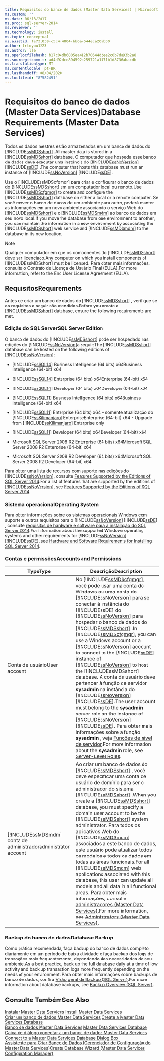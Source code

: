```yaml
---
title: Requisitos do banco de dados (Master Data Services) | Microsoft Docs
ms.custom: ''
ms.date: 06/13/2017
ms.prod: sql-server-2014
ms.reviewer: ''
ms.technology: install
ms.topic: conceptual
ms.assetid: fe731839-c5c4-4884-bb6a-644eca28bb30
author: lrtoyou1223
ms.author: lle
ms.openlocfilehash: b17c04db6805ea412b70644d2ee2c0b7da93b2a8
ms.sourcegitcommit: ad4d92dce894592a259721a1571b1d8736abacdb
ms.translationtype: MT
ms.contentlocale: pt-BR
ms.lasthandoff: 08/04/2020
ms.locfileid: "87582491"
---
```

# <a name="database-requirements-master-data-services"></a><span data-ttu-id="bf818-102">Requisitos do banco de dados (Master Data Services)</span><span class="sxs-lookup"><span data-stu-id="bf818-102">Database Requirements (Master Data Services)</span></span>
  <span data-ttu-id="bf818-103">Todos os dados mestres estão armazenados em um banco de dados do [!INCLUDE[ssMDSshort](../../includes/ssmdsshort-md.md)] .</span><span class="sxs-lookup"><span data-stu-id="bf818-103">All master data is stored in a [!INCLUDE[ssMDSshort](../../includes/ssmdsshort-md.md)] database.</span></span> <span data-ttu-id="bf818-104">O computador que hospeda esse banco de dados deve executar uma instância do [!INCLUDE[ssNoVersion](../../includes/ssnoversion-md.md)] [!INCLUDE[ssDE](../../includes/ssde-md.md)] .</span><span class="sxs-lookup"><span data-stu-id="bf818-104">The computer that hosts this database must run an instance of [!INCLUDE[ssNoVersion](../../includes/ssnoversion-md.md)] [!INCLUDE[ssDE](../../includes/ssde-md.md)].</span></span>  
  
 <span data-ttu-id="bf818-105">Use o [!INCLUDE[ssMDScfgmgr](../../includes/ssmdscfgmgr-md.md)] para criar e configurar o banco de dados do [!INCLUDE[ssMDSshort](../../includes/ssmdsshort-md.md)] em um computador local ou remoto.</span><span class="sxs-lookup"><span data-stu-id="bf818-105">Use [!INCLUDE[ssMDScfgmgr](../../includes/ssmdscfgmgr-md.md)] to create and configure the [!INCLUDE[ssMDSshort](../../includes/ssmdsshort-md.md)] database on either a local or a remote computer.</span></span> <span data-ttu-id="bf818-106">Se você mover o banco de dados de um ambiente para outro, poderá manter as informações em um novo ambiente associando o serviço Web do [!INCLUDE[ssMDSshort](../../includes/ssmdsshort-md.md)] e o [!INCLUDE[ssMDSmdm](../../includes/ssmdsmdm-md.md)] ao banco de dados em seu novo local.</span><span class="sxs-lookup"><span data-stu-id="bf818-106">If you move the database from one environment to another, you can maintain the information in a new environment by associating the [!INCLUDE[ssMDSshort](../../includes/ssmdsshort-md.md)] web service and [!INCLUDE[ssMDSmdm](../../includes/ssmdsmdm-md.md)] to the database in its new location.</span></span>  
  
> [!NOTE]  
>  <span data-ttu-id="bf818-107">Qualquer computador em que os componentes do [!INCLUDE[ssMDSshort](../../includes/ssmdsshort-md.md)] deve ser licenciado.</span><span class="sxs-lookup"><span data-stu-id="bf818-107">Any computer on which you install components of [!INCLUDE[ssMDSshort](../../includes/ssmdsshort-md.md)] must be licensed.</span></span> <span data-ttu-id="bf818-108">Para obter mais informações, consulte o Contrato de Licença de Usuário Final (EULA).</span><span class="sxs-lookup"><span data-stu-id="bf818-108">For more information, refer to the End User License Agreement (EULA).</span></span>  
  
## <a name="requirements"></a><span data-ttu-id="bf818-109">Requisitos</span><span class="sxs-lookup"><span data-stu-id="bf818-109">Requirements</span></span>  
 <span data-ttu-id="bf818-110">Antes de criar um banco de dados do [!INCLUDE[ssMDSshort](../../includes/ssmdsshort-md.md)] , verifique se os requisitos a seguir são atendidos.</span><span class="sxs-lookup"><span data-stu-id="bf818-110">Before you create a [!INCLUDE[ssMDSshort](../../includes/ssmdsshort-md.md)] database, ensure the following requirements are met.</span></span>  
  
### <a name="sql-server-edition"></a><span data-ttu-id="bf818-111">Edição do SQL Server</span><span class="sxs-lookup"><span data-stu-id="bf818-111">SQL Server Edition</span></span>  
 <span data-ttu-id="bf818-112">O banco de dados do [!INCLUDE[ssMDSshort](../../includes/ssmdsshort-md.md)] pode ser hospedado nas edições do [!INCLUDE[ssNoVersion](../../includes/ssnoversion-md.md)]a seguir:</span><span class="sxs-lookup"><span data-stu-id="bf818-112">The [!INCLUDE[ssMDSshort](../../includes/ssmdsshort-md.md)] database can be hosted on the following editions of [!INCLUDE[ssNoVersion](../../includes/ssnoversion-md.md)]:</span></span>  
  
-   [!INCLUDE[ssSQL14](../../includes/sssql14-md.md)] <span data-ttu-id="bf818-113">Business Intelligence (64 bits) x64</span><span class="sxs-lookup"><span data-stu-id="bf818-113">Business Intelligence (64-bit) x64</span></span>  
  
-   [!INCLUDE[ssSQL14](../../includes/sssql14-md.md)] <span data-ttu-id="bf818-114">Enterprise (64 bits) x64</span><span class="sxs-lookup"><span data-stu-id="bf818-114">Enterprise (64-bit) x64</span></span>  
  
-   [!INCLUDE[ssSQL14](../../includes/sssql14-md.md)] <span data-ttu-id="bf818-115">Developer (64 bits) x64</span><span class="sxs-lookup"><span data-stu-id="bf818-115">Developer (64-bit) x64</span></span>  
  
-   [!INCLUDE[ssSQL11](../../includes/sssql11-md.md)] <span data-ttu-id="bf818-116">Business Intelligence (64 bits) x64</span><span class="sxs-lookup"><span data-stu-id="bf818-116">Business Intelligence (64-bit) x64</span></span>  
  
-   [!INCLUDE[ssSQL11](../../includes/sssql11-md.md)] <span data-ttu-id="bf818-117">Enterprise (64 bits) x64 – somente atualização do [!INCLUDE[ssKilimanjaro](../../includes/sskilimanjaro-md.md)] Enterprise</span><span class="sxs-lookup"><span data-stu-id="bf818-117">Enterprise (64-bit) x64 - Upgrade from [!INCLUDE[ssKilimanjaro](../../includes/sskilimanjaro-md.md)] Enterprise only</span></span>  
  
-   [!INCLUDE[ssSQL11](../../includes/sssql11-md.md)] <span data-ttu-id="bf818-118">Developer (64 bits) x64</span><span class="sxs-lookup"><span data-stu-id="bf818-118">Developer (64-bit) x64</span></span>  
  
-   <span data-ttu-id="bf818-119">Microsoft SQL Server 2008 R2 Enterprise (64 bits) x64</span><span class="sxs-lookup"><span data-stu-id="bf818-119">Microsoft SQL Server 2008 R2 Enterprise (64-bit) x64</span></span>  
  
-   <span data-ttu-id="bf818-120">Microsoft SQL Server 2008 R2 Developer (64 bits) x64</span><span class="sxs-lookup"><span data-stu-id="bf818-120">Microsoft SQL Server 2008 R2 Developer (64-bit) x64</span></span>  
  
 <span data-ttu-id="bf818-121">Para obter uma lista de recursos com suporte nas edições do [!INCLUDE[ssNoVersion](../../includes/ssnoversion-md.md)], consulte [Features Supported by the Editions of SQL Server 2014](../../getting-started/features-supported-by-the-editions-of-sql-server-2014.md).</span><span class="sxs-lookup"><span data-stu-id="bf818-121">For a list of features that are supported by the editions of [!INCLUDE[ssNoVersion](../../includes/ssnoversion-md.md)], see [Features Supported by the Editions of SQL Server 2014](../../getting-started/features-supported-by-the-editions-of-sql-server-2014.md).</span></span>  
  
### <a name="operating-system"></a><span data-ttu-id="bf818-122">Sistema operacional</span><span class="sxs-lookup"><span data-stu-id="bf818-122">Operating System</span></span>  
 <span data-ttu-id="bf818-123">Para obter informações sobre os sistemas operacionais Windows com suporte e outros requisitos para o [!INCLUDE[ssNoVersion](../../includes/ssnoversion-md.md)] [!INCLUDE[ssDE](../../includes/ssde-md.md)] , consulte [requisitos de hardware e software para a instalação do SQL Server 2014](../../sql-server/install/hardware-and-software-requirements-for-installing-sql-server.md).</span><span class="sxs-lookup"><span data-stu-id="bf818-123">For information about the supported Windows operating systems and other requirements for [!INCLUDE[ssNoVersion](../../includes/ssnoversion-md.md)] [!INCLUDE[ssDE](../../includes/ssde-md.md)], see [Hardware and Software Requirements for Installing SQL Server 2014](../../sql-server/install/hardware-and-software-requirements-for-installing-sql-server.md).</span></span>  
  
### <a name="accounts-and-permissions"></a><span data-ttu-id="bf818-124">Contas e permissões</span><span class="sxs-lookup"><span data-stu-id="bf818-124">Accounts and Permissions</span></span>  
  
|<span data-ttu-id="bf818-125">Type</span><span class="sxs-lookup"><span data-stu-id="bf818-125">Type</span></span>|<span data-ttu-id="bf818-126">Descrição</span><span class="sxs-lookup"><span data-stu-id="bf818-126">Description</span></span>|  
|----------|-----------------|  
|<span data-ttu-id="bf818-127">Conta de usuário</span><span class="sxs-lookup"><span data-stu-id="bf818-127">User account</span></span>|<span data-ttu-id="bf818-128">No [!INCLUDE[ssMDScfgmgr](../../includes/ssmdscfgmgr-md.md)], você pode usar uma conta do Windows ou uma conta do [!INCLUDE[ssNoVersion](../../includes/ssnoversion-md.md)] para se conectar à instância do [!INCLUDE[ssDE](../../includes/ssde-md.md)] do [!INCLUDE[ssNoVersion](../../includes/ssnoversion-md.md)] para hospedar o banco de dados do [!INCLUDE[ssMDSshort](../../includes/ssmdsshort-md.md)] .</span><span class="sxs-lookup"><span data-stu-id="bf818-128">In [!INCLUDE[ssMDScfgmgr](../../includes/ssmdscfgmgr-md.md)], you can use a Windows account or a [!INCLUDE[ssNoVersion](../../includes/ssnoversion-md.md)] account to connect to the [!INCLUDE[ssDE](../../includes/ssde-md.md)] instance of [!INCLUDE[ssNoVersion](../../includes/ssnoversion-md.md)] to host the [!INCLUDE[ssMDSshort](../../includes/ssmdsshort-md.md)] database.</span></span> <span data-ttu-id="bf818-129">A conta de usuário deve pertencer à função de servidor **sysadmin** na instância do [!INCLUDE[ssNoVersion](../../includes/ssnoversion-md.md)] [!INCLUDE[ssDE](../../includes/ssde-md.md)].</span><span class="sxs-lookup"><span data-stu-id="bf818-129">The user account must belong to the **sysadmin** server role on the instance of [!INCLUDE[ssNoVersion](../../includes/ssnoversion-md.md)] [!INCLUDE[ssDE](../../includes/ssde-md.md)].</span></span> <span data-ttu-id="bf818-130">Para obter mais informações sobre a função **sysadmin** , veja [Funções de nível de servidor](../../relational-databases/security/authentication-access/server-level-roles.md).</span><span class="sxs-lookup"><span data-stu-id="bf818-130">For more information about the **sysadmin** role, see [Server-Level Roles](../../relational-databases/security/authentication-access/server-level-roles.md).</span></span>|  
|[!INCLUDE[ssMDSmdm](../../includes/ssmdsmdm-md.md)] <span data-ttu-id="bf818-131">conta de administrador</span><span class="sxs-lookup"><span data-stu-id="bf818-131">administrator account</span></span>|<span data-ttu-id="bf818-132">Ao criar um banco de dados do [!INCLUDE[ssMDSshort](../../includes/ssmdsshort-md.md)] , você deve especificar uma conta de usuário de domínio para ser o administrador do sistema [!INCLUDE[ssMDSshort](../../includes/ssmdsshort-md.md)] .</span><span class="sxs-lookup"><span data-stu-id="bf818-132">When you create a [!INCLUDE[ssMDSshort](../../includes/ssmdsshort-md.md)] database, you must specify a domain user account to be the [!INCLUDE[ssMDSshort](../../includes/ssmdsshort-md.md)] system administrator.</span></span> <span data-ttu-id="bf818-133">Para todos os aplicativos Web do [!INCLUDE[ssMDSmdm](../../includes/ssmdsmdm-md.md)] associados a este banco de dados, este usuário pode atualizar todos os modelos e todos os dados em todas as áreas funcionais.</span><span class="sxs-lookup"><span data-stu-id="bf818-133">For all [!INCLUDE[ssMDSmdm](../../includes/ssmdsmdm-md.md)] web applications associated with this database, this user can update all models and all data in all functional areas.</span></span> <span data-ttu-id="bf818-134">Para obter mais informações, consulte [administradores &#40;Master Data Services&#41;](../administrators-master-data-services.md).</span><span class="sxs-lookup"><span data-stu-id="bf818-134">For more information, see [Administrators &#40;Master Data Services&#41;](../administrators-master-data-services.md).</span></span>|  
  
### <a name="database-backup"></a><span data-ttu-id="bf818-135">Backup do banco de dados</span><span class="sxs-lookup"><span data-stu-id="bf818-135">Database Backup</span></span>  
 <span data-ttu-id="bf818-136">Como prática recomendada, faça backup do banco de dados completo diariamente em um período de baixa atividade e faça backup dos logs de transações mais frequentemente, dependendo das necessidades do seu ambiente.</span><span class="sxs-lookup"><span data-stu-id="bf818-136">As a best practice, back up the full database daily at a time of low activity and back up transaction logs more frequently depending on the needs of your environment.</span></span> <span data-ttu-id="bf818-137">Para obter mais informações sobre backups de banco de dados, confira [Visão geral de Backup &#40;SQL Server&#41;](../../relational-databases/backup-restore/backup-overview-sql-server.md).</span><span class="sxs-lookup"><span data-stu-id="bf818-137">For more information about database backups, see [Backup Overview &#40;SQL Server&#41;](../../relational-databases/backup-restore/backup-overview-sql-server.md).</span></span>  
  
## <a name="see-also"></a><span data-ttu-id="bf818-138">Consulte Também</span><span class="sxs-lookup"><span data-stu-id="bf818-138">See Also</span></span>  
 <span data-ttu-id="bf818-139">[Instalar Master Data Services](install-master-data-services.md) </span><span class="sxs-lookup"><span data-stu-id="bf818-139">[Install Master Data Services](install-master-data-services.md) </span></span>  
 <span data-ttu-id="bf818-140">[Criar um banco de dados Master Data Services](create-a-master-data-services-database.md) </span><span class="sxs-lookup"><span data-stu-id="bf818-140">[Create a Master Data Services Database](create-a-master-data-services-database.md) </span></span>  
 <span data-ttu-id="bf818-141">[Banco de dados Master Data Services](../master-data-services-database.md) </span><span class="sxs-lookup"><span data-stu-id="bf818-141">[Master Data Services Database](../master-data-services-database.md) </span></span>  
 <span data-ttu-id="bf818-142">[Caixa de diálogo conectar a um banco de dados Master Data Services](../connect-to-a-master-data-services-database-dialog-box.md) </span><span class="sxs-lookup"><span data-stu-id="bf818-142">[Connect to a Master Data Services Database Dialog Box](../connect-to-a-master-data-services-database-dialog-box.md) </span></span>  
 [<span data-ttu-id="bf818-143">Assistente para Criar Banco de Dados &#40;Gerenciador de Configuração do Master Data Services&#41;</span><span class="sxs-lookup"><span data-stu-id="bf818-143">Create Database Wizard &#40;Master Data Services Configuration Manager&#41;</span></span>](../create-database-wizard-master-data-services-configuration-manager.md)  
  
  
